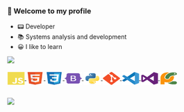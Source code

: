
### 👋 Welcome to my profile

- 📟 Developer
- 📚 Systems analysis and development
- 😀 I like to learn

<a href="https://github.com/alanfelipealiske">
  <div>
    <img height="185em" src="https://github-readme-stats.vercel.app/api/top-langs/?username=alanfelipealiske&layout=compact&langs_count=6&hide=php&theme=radical"/>
  </div>
  
  <div style="display: inline_block"><br>
    <img align="center" alt="javascript" height="30" width="40" src="https://github.com/devicons/devicon/blob/master/icons/javascript/javascript-plain.svg">
    <img align="center" alt="html5" height="30" width="40" src="https://github.com/devicons/devicon/blob/master/icons/html5/html5-original.svg">
    <img align="center" alt="css3" height="30" width="40" src="https://github.com/devicons/devicon/blob/master/icons/css3/css3-original.svg">
    <img align="center" alt="bootstrap" height="30" width="40" src="https://github.com/devicons/devicon/blob/master/icons/bootstrap/bootstrap-plain.svg">
    <img align="center" alt="python" height="30" width="40" src="https://raw.githubusercontent.com/devicons/devicon/master/icons/python/python-original.svg">
    <img align="center" alt="git" height="30" width="40" src="https://raw.githubusercontent.com/devicons/devicon/master/icons/git/git-original.svg">
    <img align="center" alt="vscode" height="30" width="40" src="https://github.com/devicons/devicon/blob/master/icons/vscode/vscode-original.svg">
    <img align="center" alt="visualstudio" height="30" width="40" src="https://github.com/devicons/devicon/blob/master/icons/visualstudio/visualstudio-plain.svg">
    <img align="center" alt="pycharm" height="30" width="40" src="https://github.com/devicons/devicon/blob/master/icons/pycharm/pycharm-original.svg">  
  </div>
</a>

##

<div>
  <a href="https://www.linkedin.com/in/alanfelipe/" target="_blank">
    <img src="https://img.shields.io/badge/-LinkedIn-%230077B5?style=for-the-badge&logo=linkedin&logoColor=white" target="_blank"> 
  </a>
</div>
